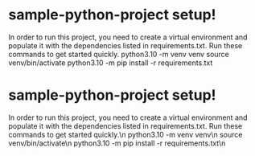 # sample-python-project setup!
In order to run this project, you need to create a virtual environment and populate it with the dependencies listed in requirements.txt.
Run these commands to get started quickly.
python3.10 -m venv venv
source venv/bin/activate
python3.10 -m pip install -r requirements.txt
# sample-python-project setup!
In order to run this project, you need to create a virtual environment and populate it with the dependencies listed in requirements.txt.
Run these commands to get started quickly.\n
python3.10 -m venv venv\n
source venv/bin/activate\n
python3.10 -m pip install -r requirements.txt\n
